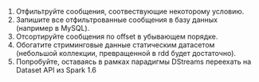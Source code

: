 1. Отфильтруйте сообщения, соотвествующие некоторому условию.
2. Запишите все отфильтрованные сообщения в базу данных \(например в MySQL\).
3. Отсортируйте сообщения по offset в убывающем порядке.
4. Обогатите стриминговые данные статическим датасетом \(небольшой коллекции, превращенной в rdd будет достаточно\).
5. Попробуйте, оставаясь в рамках парадигмы DStreams переехать на Dataset API из Spark 1.6





